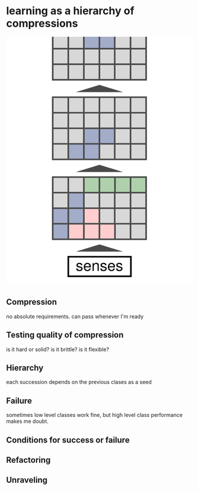 # learning as a hierarchy of compressions

![map](./img/learningMap_andrewLee.svg)

## Compression

no absolute requirements. can pass whenever I'm ready

## Testing quality of compression

is it hard or solid?
is it brittle?
is it flexible?

## Hierarchy

each succession depends on the previous clases as a seed

## Failure

sometimes low level classes work fine, but high level class performance makes me doubt.

## Conditions for success or failure

## Refactoring

## Unraveling
